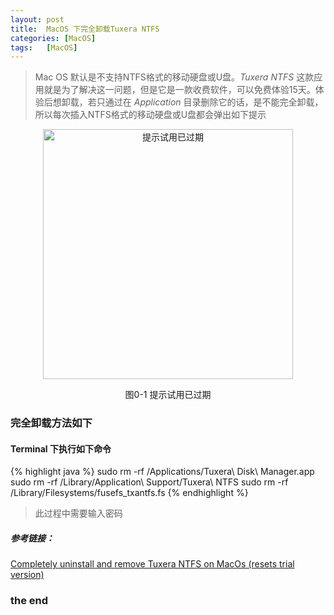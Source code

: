 ```yaml
---
layout: post
title:  MacOS 下完全卸载Tuxera NTFS
categories: [MacOS]
tags:	[MacOS]
---
```

>  Mac OS 默认是不支持NTFS格式的移动硬盘或U盘。*Tuxera NTFS* 这款应用就是为了解决这一问题，但是它是一款收费软件，可以免费体验15天。体验后想卸载，若只通过在 *Application* 目录删除它的话，是不能完全卸载，所以每次插入NTFS格式的移动硬盘或U盘都会弹出如下提示



<div style="width:100%" align="center">
	<img src="{{ site.BASE_PATH}}/img/mac_uninstall_tuxera_ntfs.png" alt="提示试用已过期" style="width: 400px;"/>
	<p>图0-1 提示试用已过期</p>
</div>

### 完全卸载方法如下

#### Terminal 下执行如下命令
{% highlight java %}
sudo rm -rf /Applications/Tuxera\ Disk\ Manager.app
sudo rm -rf /Library/Application\ Support/Tuxera\ NTFS
sudo rm -rf /Library/Filesystems/fusefs_txantfs.fs
{% endhighlight %}
> 此过程中需要输入密码

##### 参考链接：
[Completely uninstall and remove Tuxera NTFS on MacOs (resets trial version)](https://gist.github.com/miguelmota/3f380d75963ca16bd8cc64a10d0d2163#file-remove_tuxera-sh)

### the end
